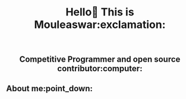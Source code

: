<h1 align="center"> Hello👋 This is Mouleaswar:exclamation: <br></br>
<h2 align="center"> Competitive Programmer and open source contributor:computer:</h2>
<h2> About me:point_down: </h2>

